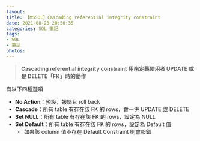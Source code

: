 ```yaml
---
layout:
title: 【MSSQL】Cascading referential integrity constraint
date: 2021-08-23 20:50:35
categories: SQL 筆記
tags:
- SQL
- 筆記
photos:
---
```


> **Cascading referential integrity constraint**
**用來定義使用者 UPDATE 或是 DELETE「FK」時的動作**


有以下四種選項
- **No Action**：預設，報錯且 roll back
- **Cascade**：所有 table 有存在該 FK 的 rows，會一併 UPDATE 或 DELETE
- **Set NULL**：所有 table 有存在該 FK 的 rows，設定為 NULL
- **Set Default**：所有 table 有存在該 FK 的 rows，設定為 Default 值
  - 如果該 column 值不存在 Default Constraint 則會報錯
